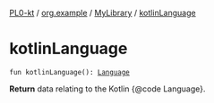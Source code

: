 [PL0-kt](../../index.md) / [org.example](../index.md) / [MyLibrary](index.md) / [kotlinLanguage](./kotlin-language.md)

# kotlinLanguage

`fun kotlinLanguage(): `[`Language`](../-language/index.md)

**Return**
data relating to the Kotlin {@code Language}.

